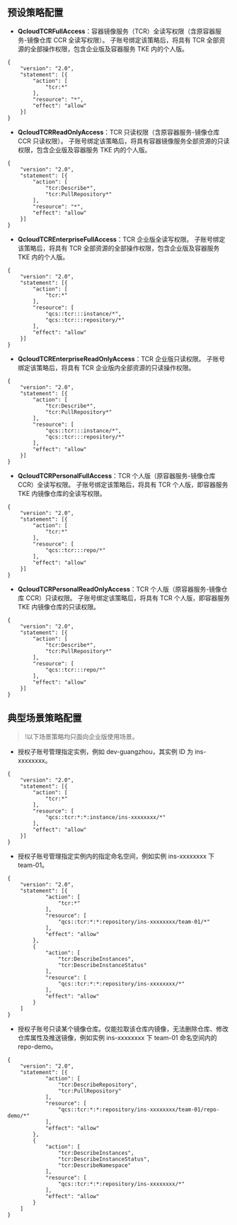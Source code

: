 
## 预设策略配置
- **QcloudTCRFullAccess**：容器镜像服务（TCR）全读写权限（含原容器服务-镜像仓库 CCR 全读写权限）。
子账号绑定该策略后，将具有 TCR 全部资源的全部操作权限，包含企业版及容器服务 TKE 内的个人版。
```
{
	"version": "2.0",
	"statement": [{
		"action": [
			"tcr:*"
		],
		"resource": "*",
		"effect": "allow"
	}]
}
```
- **QcloudTCRReadOnlyAccess**：TCR 只读权限（含原容器服务-镜像仓库 CCR 只读权限）。
子账号绑定该策略后，将具有容器镜像服务全部资源的只读权限，包含企业版及容器服务 TKE 内的个人版。
```
{
	"version": "2.0",
	"statement": [{
		"action": [
			"tcr:Describe*",
			"tcr:PullRepository*"
		],
		"resource": "*",
		"effect": "allow"
	}]
}
```
- **QcloudTCREnterpriseFullAccess**：TCR 企业版全读写权限。
子账号绑定该策略后，将具有 TCR 全部资源的全部操作权限，包含企业版及容器服务 TKE 内的个人版。
```
{
	"version": "2.0",
	"statement": [{
		"action": [
			"tcr:*"
		],
		"resource": [
			"qcs::tcr:::instance/*",
			"qcs::tcr:::repository/*"
		],
		"effect": "allow"
	}]
}
```
- **QcloudTCREnterpriseReadOnlyAccess**：TCR 企业版只读权限。
子账号绑定该策略后，将具有 TCR 企业版内全部资源的只读操作权限。
```
{
	"version": "2.0",
	"statement": [{
		"action": [
			"tcr:Describe*",
			"tcr:PullRepository*"
		],
		"resource": [
			"qcs::tcr:::instance/*",
			"qcs::tcr:::repository/*"
		],
		"effect": "allow"
	}]
}
```
- **QcloudTCRPersonalFullAccess**：TCR 个人版（原容器服务-镜像仓库 CCR）全读写权限。
  子账号绑定该策略后，将具有 TCR 个人版，即容器服务 TKE 内镜像仓库的全读写权限。
```
{
	"version": "2.0",
	"statement": [{
		"action": [
			"tcr:*"
		],
		"resource": [
			"qcs::tcr:::repo/*"
		],
		"effect": "allow"
	}]
}
```
- **QcloudTCRPersonalReadOnlyAccess**：TCR 个人版（原容器服务-镜像仓库 CCR）只读权限。
子账号绑定该策略后，将具有 TCR 个人版，即容器服务 TKE 内镜像仓库的只读权限。
```
{
	"version": "2.0",
	"statement": [{
		"action": [
			"tcr:Describe*",
			"tcr:PullRepository*"
		],
		"resource": [
			"qcs::tcr:::repo/*"
		],
		"effect": "allow"
	}]
}
```


## 典型场景策略配置
>!以下场景策略均只面向企业版使用场景。
>
- 授权子账号管理指定实例，例如 dev-guangzhou，其实例 ID 为 ins-xxxxxxxx。
```
{
	"version": "2.0",
	"statement": [{
		"action": [
			"tcr:*"
		],
		"resource": [
			"qcs::tcr:*:*:instance/ins-xxxxxxxx/*"
		],
		"effect": "allow"
	}]
}
```
- 授权子账号管理指定实例内的指定命名空间，例如实例 ins-xxxxxxxx 下 team-01。
```
{
	"version": "2.0",
	"statement": [{
			"action": [
				"tcr:*"
			],
			"resource": [
				"qcs::tcr:*:*:repository/ins-xxxxxxxx/team-01/*"
			],
			"effect": "allow"
		},
		{
			"action": [
				"tcr:DescribeInstances",
				"tcr:DescribeInstanceStatus"
			],
			"resource": [
				"qcs::tcr:*:*:repository/ins-xxxxxxxx/*"
			],
			"effect": "allow"
		}
	]
}
```
- 授权子账号只读某个镜像仓库。仅能拉取该仓库内镜像，无法删除仓库、修改仓库属性及推送镜像，例如实例 ins-xxxxxxxx 下 team-01 命名空间内的 repo-demo。
```
{
	"version": "2.0",
	"statement": [{
			"action": [
				"tcr:DescribeRepository",
				"tcr:PullRepository"
			],
			"resource": [
				"qcs::tcr:*:*:repository/ins-xxxxxxxx/team-01/repo-demo/*"
			],
			"effect": "allow"
		},
		{
			"action": [
				"tcr:DescribeInstances",
				"tcr:DescribeInstanceStatus",
				"tcr:DescribeNamespace"
			],
			"resource": [
				"qcs::tcr:*:*:repository/ins-xxxxxxxx/*"
			],
			"effect": "allow"
		}
	]
}
```

